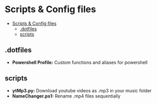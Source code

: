 # Scripts & Config files
- [Scripts & Config files](#scripts--config-files)
  - [.dotfiles](#dotfiles)
  - [scripts](#scripts)

## .dotfiles
- **Powershell Profile:** Custom functions and aliases for powershell

 ## scripts
- **ytMp3.py:** Download youtube videos as .mp3 in your music folder
- **NameChanger.ps1:** Rename .mp4 files sequentially
  